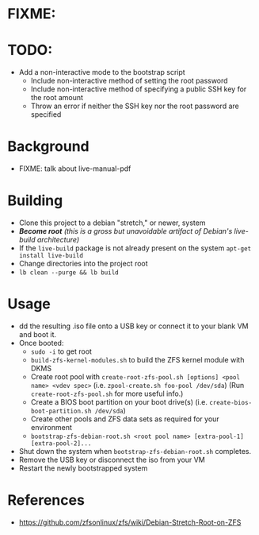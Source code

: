 # FIXME:

# TODO:
* Add a non-interactive mode to the bootstrap script
  * Include non-interactive method of setting the root password
  * Include non-interactive method of specifying a public SSH key for the root amount
  * Throw an error if neither the SSH key nor the root password are specified


# Background
* FIXME: talk about live-manual-pdf

# Building
* Clone this project to a debian "stretch," or newer, system
* ***Become root** (this is a gross but unavoidable artifact of Debian's live-build architecture)* 
* If the `live-build` package is not already present on the system `apt-get install live-build`
* Change directories into the project root
* `lb clean --purge && lb build`

# Usage
* dd the resulting .iso file onto a USB key or connect it to your blank VM and boot it.
* Once booted:
  * `sudo -i` to get root
  * `build-zfs-kernel-modules.sh` to build the ZFS kernel module with DKMS
  * Create root pool with `create-root-zfs-pool.sh [options] <pool name> <vdev spec>` 
  (i.e. `zpool-create.sh foo-pool /dev/sda`) (Run `create-root-zfs-pool.sh` for more useful info.) 
  * Create a BIOS boot partition on your boot drive(s) (i.e. `create-bios-boot-partition.sh /dev/sda`)
  * Create other pools and ZFS data sets as required for your environment
  * `bootstrap-zfs-debian-root.sh <root pool name> [extra-pool-1] [extra-pool-2]...`
* Shut down the system when `bootstrap-zfs-debian-root.sh` completes.
* Remove the USB key or disconnect the iso from your VM
* Restart the newly bootstrapped system

# References
* https://github.com/zfsonlinux/zfs/wiki/Debian-Stretch-Root-on-ZFS

